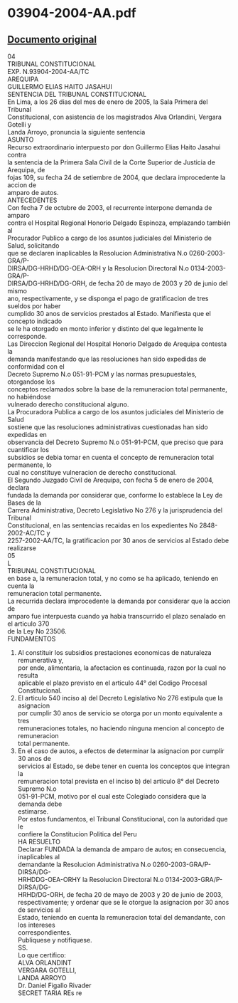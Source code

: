 
03904-2004-AA.pdf
=================
  
[Documento original](https://tc.gob.pe/jurisprudencia/2005/03904-2004-AA.pdf)  
---  
04  
TRIBUNAL CONSTITUCIONAL  
EXP. N.93904-2004-AA/TC  
AREQUIPA  
GUILLERMO ELIAS HAITO JASAHUI  
SENTENCIA DEL TRIBUNAL CONSTITUCIONAL  
En Lima, a los 26 dias del mes de enero de 2005, la Sala Primera del Tribunal  
Constitucional, con asistencia de los magistrados Alva Orlandini, Vergara Gotelli y  
Landa Arroyo, pronuncia la siguiente sentencia  
ASUNTO  
Recurso extraordinario interpuesto por don Guillermo Elias Haito Jasahui contra  
la sentencia de la Primera Sala Civil de la Corte Superior de Justicia de Arequipa, de  
fojas 109, su fecha 24 de setiembre de 2004, que declara improcedente la accion de  
amparo de autos.  
ANTECEDENTES  
Con fecha 7 de octubre de 2003, el recurrente interpone demanda de amparo  
contra el Hospital Regional Honorio Delgado Espinoza, emplazando también al  
Procurador Publico a cargo de los asuntos judiciales del Ministerio de Salud, solicitando  
que se declaren inaplicables la Resolucion Administrativa N.o 0260-2003-GRA/P-  
DIRSA/DG-HRHD/DG-OEA-ORH y la Resolucion Directoral N.o 0134-2003-GRA/P-  
DIRSA/DG-HRHD/DG-ORH, de fecha 20 de mayo de 2003 y 20 de junio del mismo  
ano, respectivamente, y se disponga el pago de gratificacion de tres sueldos por haber  
cumplido 30 anos de servicios prestados al Estado. Manifiesta que el concepto indicado  
se le ha otorgado en monto inferior y distinto del que legalmente le corresponde.  
Las Direccion Regional del Hospital Honorio Delgado de Arequipa contesta la  
demanda manifestando que las resoluciones han sido expedidas de conformidad con el  
Decreto Supremo N.o 051-91-PCM y las normas presupuestales, otorgandose los  
conceptos reclamados sobre la base de la remuneracion total permanente, no habiéndose  
vulnerado derecho constitucional alguno.  
La Procuradora Publica a cargo de los asuntos judiciales del Ministerio de Salud  
sostiene que las resoluciones administrativas cuestionadas han sido expedidas en  
observancia del Decreto Supremo N.o 051-91-PCM, que preciso que para cuantificar los  
subsidios se debia tomar en cuenta el concepto de remuneracion total permanente, lo  
cual no constituye vulneracion de derecho constitucional.  
El Segundo Juzgado Civil de Arequipa, con fecha 5 de enero de 2004, declara  
fundada la demanda por considerar que, conforme lo establece la Ley de Bases de la  
Carrera Administrativa, Decreto Legislativo No 276 y la jurisprudencia del Tribunal  
Constitucional, en las sentencias recaidas en los expedientes No 2848-2002-AC/TC y  
2257-2002-AA/TC, la gratificacion por 30 anos de servicios al Estado debe realizarse  
05  
L  
TRIBUNAL CONSTITUCIONAL  
en base a, la remuneracion total, y no como se ha aplicado, teniendo en cuenta la  
remuneracion total permanente.  
La recurrida declara improcedente la demanda por considerar que la accion de  
amparo fue interpuesta cuando ya habia transcurrido el plazo senalado en el articulo 370  
de la Ley No 23506.  
FUNDAMENTOS  
1. Al constituir los subsidios prestaciones economicas de naturaleza remunerativa y,  
por ende, alimentaria, la afectacion es continuada, razon por la cual no resulta  
aplicable el plazo previsto en el articulo 44° del Codigo Procesal Constitucional.  
2. El articulo 540 inciso a) del Decreto Legislativo No 276 estipula que la asignacion  
por cumplir 30 anos de servicio se otorga por un monto equivalente a tres  
remuneraciones totales, no haciendo ninguna mencion al concepto de remuneracion  
total permanente.  
3. En el caso de autos, a efectos de determinar la asignacion por cumplir 30 anos de  
servicios al Estado, se debe tener en cuenta los conceptos que integran la  
remuneracion total prevista en el inciso b) del articulo 8° del Decreto Supremo N.o  
051-91-PCM, motivo por el cual este Colegiado considera que la demanda debe  
estimarse.  
Por estos fundamentos, el Tribunal Constitucional, con la autoridad que le  
confiere la Constitucion Politica del Peru  
HA RESUELTO  
Declarar FUNDADA la demanda de amparo de autos; en consecuencia, inaplicables al  
demandante la Resolucion Administrativa N.o 0260-2003-GRA/P-DIRSA/DG-  
HRHDDG-OEA-ORHY la Resolucion Directoral N.o 0134-2003-GRA/P-DIRSA/DG-  
HRHD/DG-ORH, de fecha 20 de mayo de 2003 y 20 de junio de 2003,  
respectivamente; y ordenar que se le otorgue la asignacion por 30 anos de servicios al  
Estado, teniendo en cuenta la remuneracion total del demandante, con los intereses  
correspondientes.  
Publiquese y notifiquese.  
SS.  
Lo que certifico:  
ALVA ORLANDINT  
VERGARA GOTELLI,  
LANDA ARROYO  
Dr. Daniel Figallo Rivader  
SECRET TARIA REs re